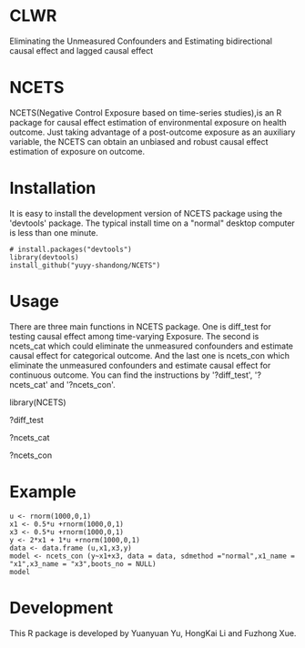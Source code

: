 # CLWR
Eliminating the Unmeasured Confounders and Estimating bidirectional causal effect and lagged causal effect
# NCETS

NCETS(Negative Control Exposure based on time-series studies),is an R package for causal effect estimation of environmental exposure on health outcome. Just taking advantage of a post-outcome exposure as an auxiliary variable, the NCETS  can obtain an unbiased and robust causal effect estimation of exposure on outcome. 


# Installation
It is easy to install the development version of NCETS package using the 'devtools' package. The typical install time on a "normal" desktop computer is less than one minute.

```
# install.packages("devtools")
library(devtools)
install_github("yuyy-shandong/NCETS")
```


# Usage
There are three main functions in NCETS package. One is diff_test for testing causal effect among time-varying Exposure. The second is ncets_cat which could eliminate the unmeasured confounders and estimate causal effect for categorical outcome. And the last one is ncets_con which eliminate the unmeasured confounders and estimate causal effect for continuous outcome.
You can find the instructions by '?diff_test', '?ncets_cat'  and  '?ncets_con'.

library(NCETS)

?diff_test

?ncets_cat

?ncets_con


# Example


```
u <- rnorm(1000,0,1)
x1 <- 0.5*u +rnorm(1000,0,1)
x3 <- 0.5*u +rnorm(1000,0,1)
y <- 2*x1 + 1*u +rnorm(1000,0,1)
data <- data.frame (u,x1,x3,y)
model <- ncets_con (y~x1+x3, data = data, sdmethod ="normal",x1_name = "x1",x3_name = "x3",boots_no = NULL)
model
```


# Development
This R package is developed by Yuanyuan Yu, HongKai Li and Fuzhong Xue.

